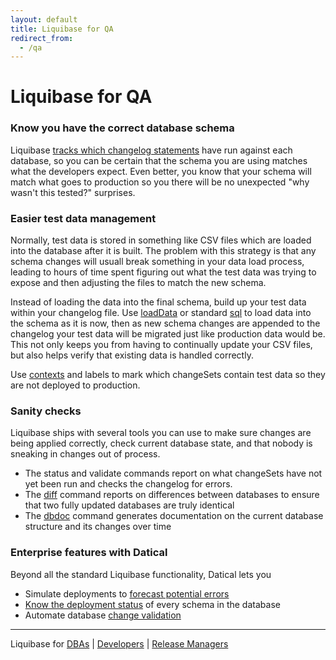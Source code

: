 ```yaml
---
layout: default
title: Liquibase for QA
redirect_from:
  - /qa
---
```


# Liquibase for QA #

### Know you have the correct database schema

Liquibase [tracks which changelog statements](documentation/databasechangelog.html) have run against each database, so you can be certain that the schema you are using matches what the developers expect. Even better, you know that your schema will match what goes to production so you there will be no unexpected "why wasn't this tested?" surprises.

### Easier test data management

Normally, test data is stored in something like CSV files which are loaded into the database after it is built. The problem with this strategy is that any schema changes will usuall break something in your data load process, leading to hours of time spent figuring out what the test data was trying to expose and then adjusting the files to match the new schema.

Instead of loading the data into the final schema, build up your test data within your changelog file. Use [loadData](/documentation/changes/load_data.html) or standard [sql](/documentation/changes/sql.html) to load data into the schema as it is now, then as new schema changes are appended to the changelog your test data will be migrated just like production data would be. This not only keeps you from having to continually update your CSV files, but also helps verify that existing data is handled correctly.

Use [contexts](/documentation/contexts.html) and labels to mark which changeSets contain test data so they are not deployed to production.

### Sanity checks

Liquibase ships with several tools you can use to make sure changes are being applied correctly, check current database state, and that nobody is sneaking in changes out of process.

* The status and validate commands report on what changeSets have not yet been run and checks the changelog for errors.
* The [diff](/documentation/diff.html) command reports on differences between databases to ensure that two fully updated databases are truly identical
* The [dbdoc](/documentation/dbdoc.html) command generates documentation on the current database structure and its changes over time

### Enterprise features with Datical

Beyond all the standard Liquibase functionality, Datical lets you

* Simulate deployments to [forecast potential errors](http://www.datical.com/product/packaging-intelligence/)
* [Know the deployment status](http://www.datical.com/product/management-intelligence/) of every schema in the database
* Automate database [change validation](http://www.datical.com/product/validation-intelligence/)


---

Liquibase for [DBAs](/dba.html) \| [Developers](/developer.html) \| [Release Managers](/release_manager.html)